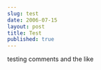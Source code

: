 ```yaml
---
slug: test
date: 2006-07-15
layout: post
title: Test
published: true
---
```

testing comments and the like<img class="posterous_download_image" src="https://blogger.googleusercontent.com/tracker/8109338-115295719277826892?l=www.kinlan.co.uk%2Findex.html" height="1" alt="" width="1" />

